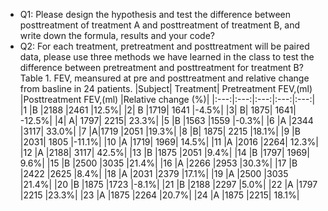 * Q1: Please design the hypothesis and test the difference between posttreatment of treatment A and posttreatment of treatment B, and write down the formula, results and your code?
* Q2: For each treatment, pretreatment and posttreatment will be paired data, please use three methods we have learned in the class to test the difference between pretreatment and posttreatment for treatment B?
Table 1. FEV, meansured at pre and posttreatment and relative change from basline in 24 patients.
|Subject| Treatment| Pretreatment FEV,(ml) |Posttreatment FEV,(ml) |Relative change (%)|
|:---:|:---:|:---:|:---:|:---:|
|1	|B	|2188	|2461	|12.5%|
|2|	B	|1719|	1641	|-4.5%|
|3|	B|	1875|	1641|	-12.5%|
|4|	A|	1797|	2215|	23.3%|
|5	|B	|1563	|1559	|-0.3%|
|6  |A	|2344	|3117|	33.0%|
|7	|A|1719	|2051	|19.3%|
|8  |B|	1875|	2215	|18.1%|
|9	|B	|2031|	1805	|-11.1%|
|10	|A	|1719|	1969|	14.5%|
|11	|A	|2016	|2264|	12.3%|
|12 |A	|2188|	3117|	42.5%|
|13	|B	|1875	|2051	|9.4%|
|14 |B	|1797|	1969|	9.6%|
|15	|B	|2500	|3035	|21.4%|
|16	|A	|2266	|2953	|30.3%|
|17	|B	|2422	|2625	|8.4%|
|18	|A	|2031	|2379	|17.1%|
|19	|A	|2500	|3035	|21.4%|
|20	|B	|1875	|1723	|-8.1%|
|21	|B	|2188	|2297	|5.0%|
|22	|A	|1797	|2215	|23.3%|
|23	|A	|1875	|2264	|20.7%|
|24	|A	|1875	|2215|	18.1%|
